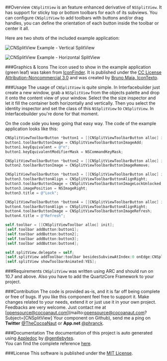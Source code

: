 ##Overview
`CNSplitView` is an feature enhanced derivative of `NSSplitView`. It has support for sticky top or bottom toolbars for each of its subviews. You can configure `CNSplitView` to add toolbars with buttons and/or drag handles, you can define the orientation of each button inside the toolbar or center it all.


Here are two shots of the included example application:

![CNSplitView Example - Vertical SplitView](https://dl.dropbox.com/u/34133216/WebImages/Github/CNSplitView-Vertical-Example.png)

![CNSplitView Example - Horizontal SplitView](https://dl.dropbox.com/u/34133216/WebImages/Github/CNSplitView-Horizontal-Example.png)


###Graphics & Icons
The icon used to show in the example application (green leaf) was taken from [IconFinder](http://www.iconfinder.com/icondetails/35391/256/garden_green_leaf_nature_organic_plant_icon). It is published under the [CC License Attribution-Noncommercial 3.0](http://creativecommons.org/licenses/by-nc/3.0/) and was created by [Bruno Maia, IconTexto](http://www.icontexto.com).


###Usage
The usage of `CNSplitView` is quite simple. In Interfacebuilder just create a new window, grab a `NSSplitView` from the objects palette and drop it onto the content view of your window. Select the the size inspector and let it fill the container both horizontally and vertically. Then you select the identity inspector and set the class of this `NSSplitView` to `CNSplitView`. In Interfacebuilder you're done for that moment.

On the code side you keep going that easy way. The code of the example application looks like this:

```Objective-C
CNSplitViewToolbarButton *button1 = [[CNSplitViewToolbarButton alloc] init];
button1.toolbarButtonImage = CNSplitViewToolbarButtonImageAdd;
button1.keyEquivalent = @"n";
button1.keyEquivalentModifierMask = NSCommandKeyMask;

CNSplitViewToolbarButton *button2 = [[CNSplitViewToolbarButton alloc] init];
button2.toolbarButtonImage = CNSplitViewToolbarButtonImageRemove;

CNSplitViewToolbarButton *button3 = [[CNSplitViewToolbarButton alloc] init];
button3.toolbarButtonAlign = CNSplitViewToolbarButtonAlignRight;
button3.toolbarButtonImage = CNSplitViewToolbarButtonImageLockUnlocked;
button3.imagePosition = NSImageRight;
button3.title = @"Lock";

CNSplitViewToolbarButton *button4 = [[CNSplitViewToolbarButton alloc] init];
button4.toolbarButtonAlign = CNSplitViewToolbarButtonAlignRight;
button4.toolbarButtonImage = CNSplitViewToolbarButtonImageRefresh;
button4.title = @"Refresh";

self.toolbar = [[CNSplitViewToolbar alloc] init];
[self.toolbar addButton:button1];
[self.toolbar addButton:button2];
[self.toolbar addButton:button3];
[self.toolbar addButton:button4];

self.splitView.delegate = self;
[self.splitView addToolbar:toolbar besidesSubviewAtIndex:0 onEdge:CNSplitViewToolbarEdgeBottom];
[self.splitView showToolbarAnimated:YES];
```


###Requirements
`CNSplitView` was written using ARC and should run on 10.7 and above. Also you have to add the QuartzCore Framework to your project.


###Contribution
The code is provided as-is, and it is far off being complete or free of bugs. If you like this component feel free to support it. Make changes related to your needs, extend it or just use it in your own project. Feedbacks are very welcome. Just contact me at [opensource@cocoanaut.com](mailto:opensource@cocoanaut.com?Subject=[CNSplitView] Your component on Github), send me a ping on **Twitter** [@TheCocoaNaut](http://twitter.com/TheCocoaNaut) or **App.net** [@phranck](https://alpha.app.net/phranck). 


###Documentation
The documentation of this project is auto generated using [Appledoc](http://gentlebytes.com/appledoc/) by [@gentlebytes](https://twitter.com/gentlebytes).<br />
You can find the complete reference [here](http://CNSplitView.cocoanaut.com/documentation/).


###License
This software is published under the [MIT License](http://cocoanaut.mit-license.org).

